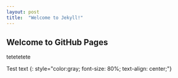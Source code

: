 ```yaml
---
layout: post
title:  "Welcome to Jekyll!"
---
```


## Welcome to GitHub Pages
tetetetete

Test text
{: style="color:gray; font-size: 80%; text-align: center;"}